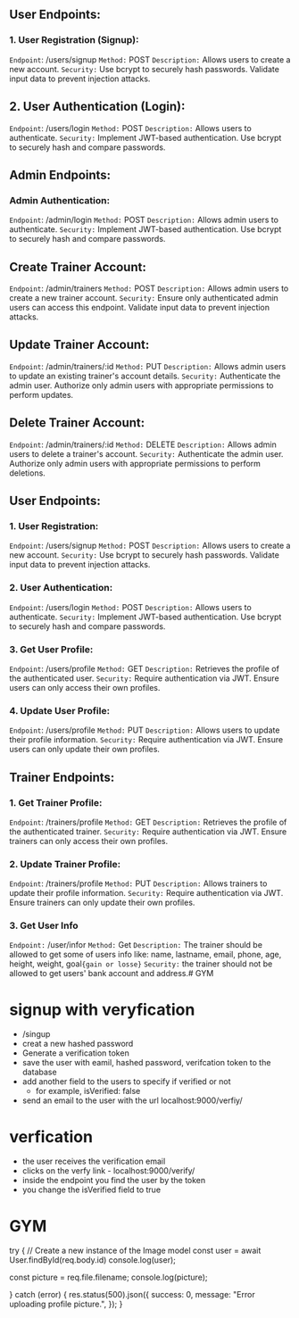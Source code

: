 ## User Endpoints:

### 1. User Registration (Signup):

`Endpoint`: /users/signup
`Method:` POST
`Description:` Allows users to create a new account.
`Security:` Use bcrypt to securely hash passwords. Validate input data to prevent injection attacks.

## 2. User Authentication (Login):

`Endpoint`: /users/login
`Method:` POST
`Description:` Allows users to authenticate.
`Security:` Implement JWT-based authentication. Use bcrypt to securely hash and compare passwords.

## Admin Endpoints:

### Admin Authentication:

`Endpoint`: /admin/login
`Method:` POST
`Description:` Allows admin users to authenticate.
`Security:` Implement JWT-based authentication. Use bcrypt to securely hash and compare passwords.

## Create Trainer Account:

`Endpoint`: /admin/trainers
`Method:` POST
`Description:` Allows admin users to create a new trainer account.
`Security:` Ensure only authenticated admin users can access this endpoint. Validate input data to prevent injection attacks.

## Update Trainer Account:

`Endpoint`: /admin/trainers/:id
`Method:` PUT
`Description:` Allows admin users to update an existing trainer's account details.
`Security:` Authenticate the admin user. Authorize only admin users with appropriate permissions to perform updates.

## Delete Trainer Account:

`Endpoint`: /admin/trainers/:id
`Method:` DELETE
`Description:` Allows admin users to delete a trainer's account.
`Security:` Authenticate the admin user. Authorize only admin users with appropriate permissions to perform deletions.

## User Endpoints:

### 1. User Registration:

`Endpoint`: /users/signup
`Method:` POST
`Description:` Allows users to create a new account.
`Security:` Use bcrypt to securely hash passwords. Validate input data to prevent injection attacks.

### 2. User Authentication:

`Endpoint`: /users/login
`Method:` POST
`Description:` Allows users to authenticate.
`Security:` Implement JWT-based authentication. Use bcrypt to securely hash and compare passwords.

### 3. Get User Profile:

`Endpoint`: /users/profile
`Method:` GET
`Description:` Retrieves the profile of the authenticated user.
`Security:` Require authentication via JWT. Ensure users can only access their own profiles.

### 4. Update User Profile:

`Endpoint`: /users/profile
`Method:` PUT
`Description:` Allows users to update their profile information.
`Security:` Require authentication via JWT. Ensure users can only update their own profiles.

## Trainer Endpoints:

### 1. Get Trainer Profile:

`Endpoint`: /trainers/profile
`Method:` GET
`Description:` Retrieves the profile of the authenticated trainer.
`Security:` Require authentication via JWT. Ensure trainers can only access their own profiles.

### 2. Update Trainer Profile:

`Endpoint`: /trainers/profile
`Method:` PUT
`Description:` Allows trainers to update their profile information.
`Security:` Require authentication via JWT. Ensure trainers can only update their own profiles.

### 3. Get User Info

`Endpoint:` /user/infor
`Method:` Get
`Description:` The trainer should be allowed to get some of users info like: name, lastname, email, phone, age, height, weight, goal`{gain or losse}`
`Security:` the trainer should not be allowed to get users' bank account and address.# GYM

# signup with veryfication

- /singup
- creat a new hashed password
- Generate a verification token
- save the user with eamil, hashed password, verifcation token to the database
- add another field to the users to specify if verified or not
  - for example, isVerified: false
- send an email to the user with the url localhost:9000/verfiy/<verification-token>

# verfication

- the user receives the verification email
- clicks on the verfy link - localhost:9000/verify/<verification-token>
- inside the endpoint you find the user by the token
- you change the isVerified field to true
# GYM





try {
    // Create a new instance of the Image model
const user = await User.findById(req.body.id)
console.log(user);

const picture = req.file.filename;
console.log(picture);
  
  } catch (error) {
    res.status(500).json({
      success: 0,
      message: "Error uploading profile picture.",
    });
  }